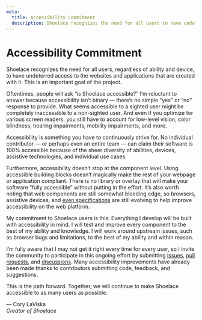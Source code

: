 ```yaml
---
meta:
  title: Accessibility Commitment
  description: Shoelace recognizes the need for all users to have undeterred access to the websites and applications that are created with it.
---
```


# Accessibility Commitment

Shoelace recognizes the need for all users, regardless of ability and device, to have undeterred access to the websites and applications that are created with it. This is an important goal of the project.

Oftentimes, people will ask “is Shoelace accessible?” I’m reluctant to answer because accessibility isn’t binary — there’s no simple “yes” or “no” response to provide. What seems accessible to a sighted user might be completely inaccessible to a non-sighted user. And even if you optimize for various screen readers, you still have to account for low-level vision, color blindness, hearing impairments, mobility impairments, and more.

Accessibility is something you have to continuously strive for. No individual contributor — or perhaps even an entire team — can claim their software is 100% accessible because of the sheer diversity of abilities, devices, assistive technologies, and individual use cases.

Furthermore, accessibility doesn’t stop at the component level. Using accessible building blocks doesn’t magically make the rest of your webpage or application compliant. There is no library or overlay that will make your software “fully accessible” without putting in the effort. It’s also worth noting that web components are still somewhat bleeding edge, so browsers, assistive devices, and [even specifications](https://wicg.github.io/aom/spec/) are still evolving to help improve accessibility on the web platform.

My commitment to Shoelace users is this: Everything I develop will be built with accessibility in mind. I will test and improve every component to the best of my ability and knowledge. I will work around upstream issues, such as browser bugs and limitations, to the best of my ability and within reason.

I’m fully aware that I may not get it right every time for every user, so I invite the community to participate in this ongoing effort by submitting [issues](https://github.com/shoelace-style/shoelace/issues?q=is%3Aissue+is%3Aopen+label%3Aa11y), [pull requests](https://github.com/shoelace-style/shoelace/pulls?q=is%3Aopen+is%3Apr+label%3Aa11y), and [discussions](https://github.com/shoelace-style/shoelace/discussions). Many accessibility improvements have already been made thanks to contributors submitting code, feedback, and suggestions.

This is the path forward. Together, we will continue to make Shoelace accessible to as many users as possible.

— Cory LaViska<br>
_Creator of Shoelace_
